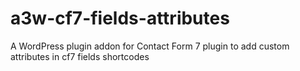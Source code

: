 # a3w-cf7-fields-attributes
A WordPress plugin addon for Contact Form 7 plugin to add custom attributes in cf7 fields shortcodes
